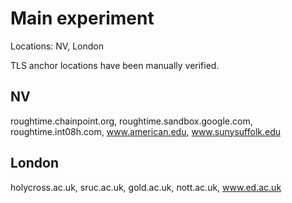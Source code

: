 # Main experiment

Locations: NV, London

TLS anchor locations have been manually verified.

## NV

roughtime.chainpoint.org, roughtime.sandbox.google.com, roughtime.int08h.com, www.american.edu, www.sunysuffolk.edu

## London

holycross.ac.uk, sruc.ac.uk, gold.ac.uk, nott.ac.uk, www.ed.ac.uk